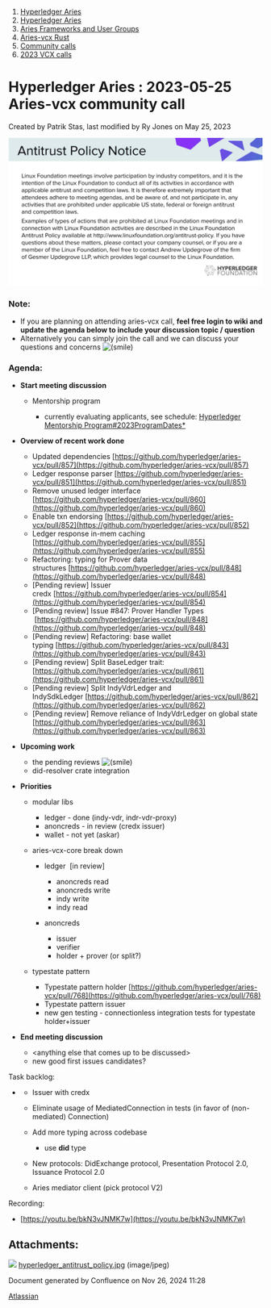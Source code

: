 1. [Hyperledger Aries](index.html)
2. [Hyperledger Aries](Hyperledger-Aries_18481154.html)
3. [Aries Frameworks and User Groups](Aries-Frameworks-and-User-Groups_18481290.html)
4. [Aries-vcx Rust](Aries-vcx-Rust_18499431.html)
5. [Community calls](Community-calls_18499459.html)
6. [2023 VCX calls](2023-VCX-calls_18517247.html)

# Hyperledger Aries : 2023-05-25 Aries-vcx community call

Created by Patrik Stas, last modified by Ry Jones on May 25, 2023

![](attachments/18505237/18518131.jpg?height=250)

### **Note:**

- If you are planning on attending aries-vcx call, **feel free login to wiki and update the agenda below to include your discussion topic / question**
- Alternatively you can simply join the call and we can discuss your questions and concerns ![(smile)](images/icons/emoticons/smile.png)

### **Agenda:**

- **Start meeting discussion** 
  
  - Mentorship program
    
    - currently evaluating applicants, see schedule: [Hyperledger Mentorship Program#2023ProgramDates\*](https://lf-hyperledger.atlassian.net/wiki/display/INTERN/Hyperledger+Mentorship+Program#HyperledgerMentorshipProgram-2023ProgramDates*)

<!--THE END-->

- **Overview of recent work done**
  
  - Updated dependencies [https://github.com/hyperledger/aries-vcx/pull/857](https://github.com/hyperledger/aries-vcx/pull/857)
  - Ledger response parser [https://github.com/hyperledger/aries-vcx/pull/851](https://github.com/hyperledger/aries-vcx/pull/851)
  - Remove unused ledger interface [https://github.com/hyperledger/aries-vcx/pull/860](https://github.com/hyperledger/aries-vcx/pull/860)
  - Enable txn endorsing [https://github.com/hyperledger/aries-vcx/pull/852](https://github.com/hyperledger/aries-vcx/pull/852)
  - Ledger response in-mem caching [https://github.com/hyperledger/aries-vcx/pull/855](https://github.com/hyperledger/aries-vcx/pull/855)
  - Refactoring: typing for Prover data structures [https://github.com/hyperledger/aries-vcx/pull/848](https://github.com/hyperledger/aries-vcx/pull/848)
  - \[Pending review] Issuer credx [https://github.com/hyperledger/aries-vcx/pull/854](https://github.com/hyperledger/aries-vcx/pull/854)
  - \[Pending review] Issue #847: Prover Handler Types  [https://github.com/hyperledger/aries-vcx/pull/848](https://github.com/hyperledger/aries-vcx/pull/848)
  - \[Pending review] Refactoring: base wallet typing [https://github.com/hyperledger/aries-vcx/pull/843](https://github.com/hyperledger/aries-vcx/pull/843)
  - \[Pending review] Split BaseLedger trait: [https://github.com/hyperledger/aries-vcx/pull/861](https://github.com/hyperledger/aries-vcx/pull/861)
  - \[Pending review] Split IndyVdrLedger and IndySdkLedger [https://github.com/hyperledger/aries-vcx/pull/862](https://github.com/hyperledger/aries-vcx/pull/862)
  - \[Pending review] Remove reliance of IndyVdrLedger on global state [https://github.com/hyperledger/aries-vcx/pull/863](https://github.com/hyperledger/aries-vcx/pull/863)

<!--THE END-->

- **Upcoming work**
  
  - the pending reviews ![(smile)](images/icons/emoticons/smile.png)
  - did-resolver crate integration
- **Priorities**
  
  - modular libs
    
    - ledger - done (indy-vdr, indr-vdr-proxy)
    - anoncreds - in review (credx issuer)
    - wallet - not yet (askar)
  - aries-vcx-core break down
    
    - ledger  \[in review]
      
      - anoncreds read
      - anoncreds write
      - indy write
      - indy read
    - anoncreds
      
      - issuer
      - verifier
      - holder + prover (or split?)
  - typestate pattern
    
    - Typestate pattern holder [https://github.com/hyperledger/aries-vcx/pull/768](https://github.com/hyperledger/aries-vcx/pull/768)
    - Typestate pattern issuer
    - new gen testing - connectionless integration tests for typestate holder+issuer

<!--THE END-->

- **End meeting discussion** 
  
  - &lt;anything else that comes up to be discussed&gt;
  - new good first issues candidates?

Task backlog: 

- - Issuer with credx
  - Eliminate usage of MediatedConnection in tests (in favor of (non-mediated) Connection)
  - Add more typing across codebase
    
    - use **did** type
  - New protocols: DidExchange protocol, Presentation Protocol 2.0, Issuance Protocol 2.0
  - Aries mediator client (pick protocol V2)

Recording:

- [https://youtu.be/bkN3vJNMK7w](https://youtu.be/bkN3vJNMK7w)

## Attachments:

![](images/icons/bullet_blue.gif) [hyperledger\_antitrust\_policy.jpg](attachments/18505237/18518131.jpg) (image/jpeg)

Document generated by Confluence on Nov 26, 2024 11:28

[Atlassian](http://www.atlassian.com/)

